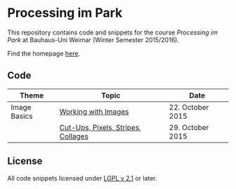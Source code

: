 # Processing im Park

This repository contains code and snippets for the course *Processing im Park* at Bauhaus-Uni Weimar (Winter Semester 2015/2016).


Find the homepage [here](http://www.uni-weimar.de/medien/wiki/GMU:Processing_im_Park).

## Code

| Theme                   | Topic                                            | Date              |
|-------------------------|--------------------------------------------------|-------------------|
| Image Basics            | [Working with Images](lecture-01)                | 22. October 2015  |
|                         | [Cut-Ups, Pixels, Stripes, Collages](lecture-02) | 29. October 2015  |

## License 

All code snippets licensed under [LGPL v 2.1](http://www.gnu.de/documents/lgpl-2.1.en.html) or later.


